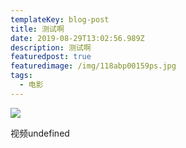 ```yaml
---
templateKey: blog-post
title: 测试啊
date: 2019-08-29T13:02:56.989Z
description: 测试啊
featuredpost: true
featuredimage: /img/118abp00159ps.jpg
tags:
  - 电影
---
```

![](/img/flavor_wheel.jpg)

视频undefined
